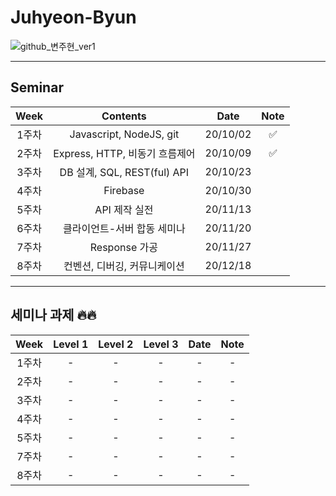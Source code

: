 # Juhyeon-Byun
![github_변주현_ver1](https://user-images.githubusercontent.com/29723695/135609714-3a2fc60d-720c-4f11-91fc-bddf849c8d7e.png)

---

## Seminar

| Week  |            Contents            |   Date   | Note |
| :---: | :----------------------------: | :------: | :--: |
| 1주차 |    Javascript, NodeJS, git     | 20/10/02 |  ✅  |
| 2주차 | Express, HTTP, 비동기 흐름제어 | 20/10/09 |  ✅  |
| 3주차 |  DB 설계, SQL, REST(ful) API   | 20/10/23 |      |
| 4주차 |            Firebase            | 20/10/30 |      |
| 5주차 |         API 제작 실전          | 20/11/13 |      |
| 6주차 |  클라이언트-서버 합동 세미나   | 20/11/20 |      |
| 7주차 |         Response 가공          | 20/11/27 |      |
| 8주차 |  컨벤션, 디버깅, 커뮤니케이션  | 20/12/18 |      |

--------

## 세미나 과제 🔥🔥

| Week  | Level 1 | Level 2 | Level 3 | Date | Note |
| :---: | :-----: | :-----: | :-----: | :--: | :--: |
| 1주차 |    -    |    -    |    -    |  -   |  -   |
| 2주차 |    -    |    -    |    -    |  -   |  -   |
| 3주차 |    -    |    -    |    -    |  -   |  -   |
| 4주차 |    -    |    -    |    -    |  -   |  -   |
| 5주차 |    -    |    -    |    -    |  -   |  -   |
| 7주차 |    -    |    -    |    -    |  -   |  -   |
| 8주차 |    -    |    -    |    -    |  -   |  -   |
